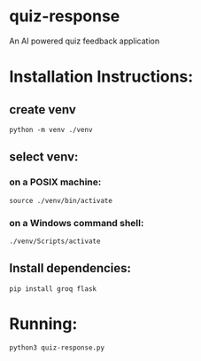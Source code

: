 # quiz-response
An AI powered quiz feedback application


# Installation Instructions:

## create venv
`python -m venv ./venv`

## select venv:

### on a POSIX machine:
`source ./venv/bin/activate`

### on a Windows command shell:
`./venv/Scripts/activate`

## Install dependencies:

`pip install groq flask`

# Running:
`python3 quiz-response.py`